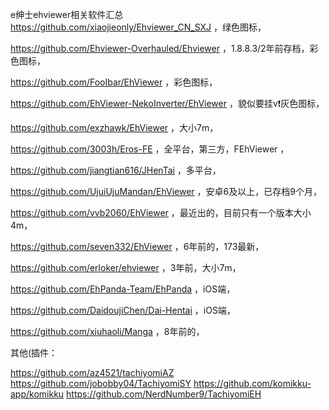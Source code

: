 e绅士ehviewer相关软件汇总
https://github.com/xiaojieonly/Ehviewer_CN_SXJ ，绿色图标，

https://github.com/Ehviewer-Overhauled/Ehviewer ，1.8.8.3/2年前存档，彩色图标，

https://github.com/FooIbar/EhViewer ，彩色图标，

https://github.com/EhViewer-NekoInverter/EhViewer ，貌似要挂v❗灰色图标，

https://github.com/exzhawk/EhViewer ，大小7m，

https://github.com/3003h/Eros-FE ，全平台，第三方，FEhViewer ，

https://github.com/jiangtian616/JHenTai ，多平台，

https://github.com/UjuiUjuMandan/EhViewer ，安卓6及以上，已存档9个月，

https://github.com/vvb2060/EhViewer ，最近出的，目前只有一个版本大小4m，

https://github.com/seven332/EhViewer ，6年前的，173最新，

https://github.com/erloker/ehviewer ，3年前，大小7m，

https://github.com/EhPanda-Team/EhPanda ，iOS端，

https://github.com/DaidoujiChen/Dai-Hentai ，iOS端，

https://github.com/xiuhaoli/Manga ，8年前的，

其他(插件：

https://github.com/az4521/tachiyomiAZ
https://github.com/jobobby04/TachiyomiSY
https://github.com/komikku-app/komikku
https://github.com/NerdNumber9/TachiyomiEH
